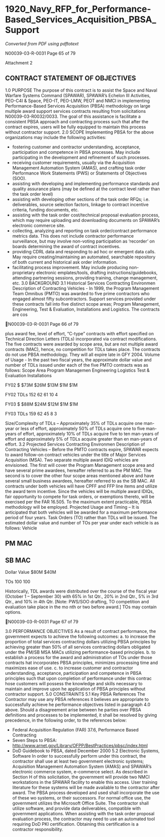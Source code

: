 # 1920_Navy_RFP_for_Performance-Based_Services_Acquisition_PBSA_Support

_Converted from PDF using pdftotext_

N00039-03-R-0031
Page 65 of 79

Attachment 2
## CONTRACT STATEMENT OF OBJECTIVES
1.0 PURPOSE
The purpose of this contract is to assist the Space and Naval Warfare Systems Command
(SPAWAR), SPAWAR’s Echelon III Activities, PEO-C4I & Space, PEO-IT, PEO-LMW, PEOT
and NMCI in implementing Performance-Based Services Acquisition (PBSA) methodology on
large multiple award support services contracts resulting from solicitations N00039-03-R0032/0033. The goal of this assistance is facilitate a consistent PBSA approach and contracting
process such that after the contract expires, users will be fully equipped to maintain this process
without contractor support.
2.0 SCOPE
Implementing PBSA for the above organizations may include the following activities:
- fostering customer and contractor understanding, acceptance, participation and
competence in PBSA processes. May include participating in the development and
refinement of such processes.
- receiving customer requirements, usually via the Acquisition Management Automation
System (AMAS), and crafting task order Performance Work Statements (PWS) or
Statements of Objectives (SOO).
- assisting with developing and implementing performance standards and quality
assurance plans (may be defined at the contract level rather than the task order level)
- assisting with developing other sections of the task order RFQs; i.e. deliverables, source
selection factors, linkage to contract incentive criteria, funding documents, etc.
- assisting with the task order cost/technical proposal evaluation process, which may
require uploading and downloading documents on SPAWAR’s electronic commerce site.
- collecting, analyzing and reporting on task order/contract performance metrics data.
This does not include contractor performance surveillance, but may involve non-voting
participation as ‘recorder’ on boards determining the award of contract incentives.
- providing CDRL data and responding to ad hoc or emergent data calls. May require
creating/maintaining an automated, searchable repository of both current and historical
ask order information.
- facilitating process improvement. May include producing non-proprietary electronic
emplates/tools, drafting instructions/guidebooks, attending partnering sessions,
providing training, change management, etc.
3.0 BACKGROUND
3.1 Historical Services Contracting Environmen
Description of Contracting Vehicles - In 1999, the Program Management Team Omnibus
(PMTO) was awarded to five prime contractors who engaged almost fifty subcontractors.
Support services provided under these contracts fall into five distinct scope areas; Program
Management, Engineering, Test & Evaluation, Installations and Logistics. The contracts are cos

N00039-03-R-0031
Page 66 of 79

plus award fee, level of effort, “C-type” contracts with effort specified on Technical Direction
Letters (TDLs) incorporated via contract modifications. The five contracts were awarded by
scope area, but are not multiple award contracts (MAC), hence, no competition for TDLs takes
place. The contracts do not use PBSA methodology. They will all expire late in GFY 2004.
Volume of Usage - In the past two fiscal years, the approximate dollar value and number of TDLs
issued under each of the five PMTO contracts was as follows:
Scope Area
Program Managemen
Engineering
Logistics
Test & Evaluation
Installations

FY02 $
$73M
$26M
$13M
$1M
$1M

FY02 TDLs
152
62
61
10
4

FY03 $
$88M
$24M
$12M
$1M
$1M

FY03 TDLs
159
62
45
8
3

Size/Complexity of TDLs – Approximately 35% of TDLs acquire one man-year or less of effort,
approximately 50% of TDLs acquire one to five man-years of effort, approximately 10% of
TDLs acquire five to ten man-years of effort and approximately 5% of TDLs acquire greater than
en man-years of effort.
3.2 Projected Services Contracting Environmen
Description of Contracting Vehicles – Before the PMTO contracts expire, SPAWAR expects to
award follow-on contract vehicles under the title of Major Services Acquisition (MSA). Two
separate multiple award IDIQ vehicles are envisioned. The first will cover the Program
Management scope area and have several prime awardees, hereafter referred to as the PM MAC.
The second is to cover the other four scope areas mentioned above and have several small
business awardees, hereafter referred to as the SB MAC. All contracts under both vehicles will
have CPFF and FFP line items and utilize the award term incentive. Since the vehicles will be
multiple award IDIQs, fair opportunity to compete for task orders, or exemptions thereto, will be
exercised per the FAR 16.505. To the maximum extent practicable, PBSA methodology will be
employed.
Projected Usage and Timing – It is anticipated that both vehicles will be awarded for a maximum
performance period of four years. Task Orders (TO) rather than TDLs will be issued. The
estimated dollar value and number of TOs per year under each vehicle is as follows:
Vehicle
## PM MAC
## SB MAC

Dollar Value
$80M
$40M

TOs
100
100

Historically, TDL awards were distributed over the course of the fiscal year (October 1 –
September 30) with 65% in 1st Qtr., 20% in 2nd Qtr., 5% in 3rd Qtr., and 10% in 4th Qtr.
[Note: PWS/SOO drafting, TO competition and evaluation take place in the mo nth or two before
award.] TOs may contain options.

N00039-03-R-0031
Page 67 of 79

3.0 PERFORMANCE OBJECTIVES
As a result of contract performance, the government expects to achieve the following outcomes:
a. to increase the proportion of total services contracting dollars utilizing PBSA
principles by achieving greater than 50% of all services contracting dollars obligated under the
PM/SB MSA MACs utilizing performance-based principles.
b. to establish a process for the award and administration of TOs under those contracts
hat incorporates PBSA principles, minimizes processing time and maximizes ease of use.
c. to increase customer and contractor understanding, acceptance, participation and
competence in PBSA principles such that upon completion of performance under this contrac
hose customers will possess the knowledge and skills necessary to maintain and improve upon
he application of PBSA principles without contractor support.
5.0 CONSTRAINTS
5.1 Key PBSA References
The Contractor may use any PBSA references it believes are appropriate to successfully achieve
he performance objectives listed in paragraph 4.0 above. Should a disagreement arise between
he parties over PBSA definitions and processes to be implemented, it shall be resolved by giving
precedence, in the following order, to the references below:
- Federal Acquisition Regulation (FAR) 37.6, Performance Based Contracting
- Seven Steps to PBSA:
http://www.arnet.gov/Library/OFPP/BestPractices/pbsc/index.html
- DoD Guidebook to PBSA, dated December 2000
5.2 Electronic Systems, Software
In order to successfully perform under this contract, the contractor shall use at least two
government electronic systems; Acquisition Management Automation System (AMAS) and
SPAWAR’s electronic commerce system, e-commerce select. As described in Section H of this
solicitation, the government will provide two NMCI workstations in the SPAWAR facility to
enable this access. User training literature for these systems will be made available to the
contractor after award. The PBSA process developed and used shall incorporate the use of these
wo systems, or their successors.
For normal office use, the government utilizes the Microsoft Office Suite. The contractor
shall utilize software, and provide data deliverables, compatible with government applications.
When assisting with the task order proposal evaluation process, the contractor may need to use
an automated tool requiring DoD PKI certification. Obtaining this certification is a contractor
responsibility.

